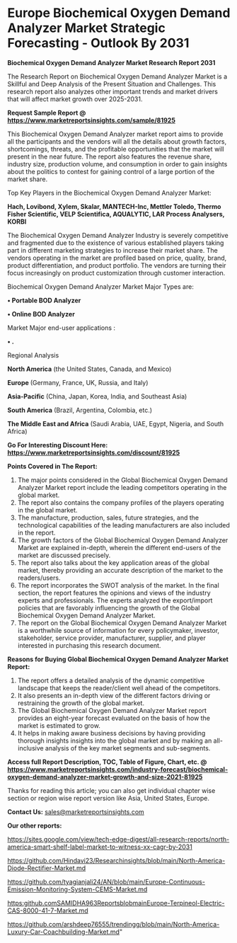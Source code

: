  # Europe Biochemical Oxygen Demand Analyzer Market Strategic Forecasting - Outlook By 2031

<strong>Biochemical Oxygen Demand Analyzer Market Research Report 2031</strong>

The Research Report on Biochemical Oxygen Demand Analyzer Market is a Skillful and Deep Analysis of the Present Situation and Challenges. This research report also analyzes other important trends and market drivers that will affect market growth over 2025-2031.

<strong>Request Sample Report @ <a href=https://www.marketreportsinsights.com/sample/81925>https://www.marketreportsinsights.com/sample/81925</a></strong>

This Biochemical Oxygen Demand Analyzer market report aims to provide all the participants and the vendors will all the details about growth factors, shortcomings, threats, and the profitable opportunities that the market will present in the near future. The report also features the revenue share, industry size, production volume, and consumption in order to gain insights about the politics to contest for gaining control of a large portion of the market share.

Top Key Players in the Biochemical Oxygen Demand Analyzer Market:

<strong>Hach, Lovibond, Xylem, Skalar, MANTECH-Inc, Mettler Toledo, Thermo Fisher Scientific, VELP Scientifica, AQUALYTIC, LAR Process Analysers, KORBI</strong>

The Biochemical Oxygen Demand Analyzer Industry is severely competitive and fragmented due to the existence of various established players taking part in different marketing strategies to increase their market share. The vendors operating in the market are profiled based on price, quality, brand, product differentiation, and product portfolio. The vendors are turning their focus increasingly on product customization through customer interaction.

Biochemical Oxygen Demand Analyzer Market Major Types are:

<strong>• Portable BOD Analyzer

• Online BOD Analyzer</strong>

Market Major end-user applications :

<strong>• .</strong>

Regional Analysis

</u><strong><b>North America</b></strong> (the United States, Canada, and Mexico)

<strong><b>Europe </b></strong>(Germany, France, UK, Russia, and Italy)

<strong><b>Asia-Pacific</b></strong> (China, Japan, Korea, India, and Southeast Asia)

<strong><b>South America</b></strong> (Brazil, Argentina, Colombia, etc.)

<strong><b>The Middle East and Africa</b></strong> (Saudi Arabia, UAE, Egypt, Nigeria, and South Africa)

<strong>Go For Interesting Discount Here: <a href=https://www.marketreportsinsights.com/discount/81925>https://www.marketreportsinsights.com/discount/81925</a></strong>

<strong>Points Covered in The Report:</strong>
<ol>
  <li>The major points considered in the Global Biochemical Oxygen Demand Analyzer Market report include the leading competitors operating in the global market.</li>
  <li>The report also contains the company profiles of the players operating in the global market.</li>
  <li>The manufacture, production, sales, future strategies, and the technological capabilities of the leading manufacturers are also included in the report.</li>
  <li>The growth factors of the Global Biochemical Oxygen Demand Analyzer Market are explained in-depth, wherein the different end-users of the market are discussed precisely.</li>
  <li>The report also talks about the key application areas of the global market, thereby providing an accurate description of the market to the readers/users.</li>
  <li>The report incorporates the SWOT analysis of the market. In the final section, the report features the opinions and views of the industry experts and professionals. The experts analyzed the export/import policies that are favorably influencing the growth of the Global Biochemical Oxygen Demand Analyzer Market.</li>
  <li>The report on the Global Biochemical Oxygen Demand Analyzer Market is a worthwhile source of information for every policymaker, investor, stakeholder, service provider, manufacturer, supplier, and player interested in purchasing this research document.</li>
</ol>
<strong>Reasons for Buying Global Biochemical Oxygen Demand Analyzer Market Report:</strong>

<ol>
  <li>The report offers a detailed analysis of the dynamic competitive landscape that keeps the reader/client well ahead of the competitors.</li>
  <li>It also presents an in-depth view of the different factors driving or restraining the growth of the global market.</li>
  <li>The Global Biochemical Oxygen Demand Analyzer Market report provides an eight-year forecast evaluated on the basis of how the market is estimated to grow.</li>
  <li>It helps in making aware business decisions by having providing thorough insights insights into the global market and by making an all-inclusive analysis of the key market segments and sub-segments.</li>
</ol>
<strong>Access full Report Description, TOC, Table of Figure, Chart, etc. @ <a href=https://www.marketreportsinsights.com/industry-forecast/biochemical-oxygen-demand-analyzer-market-growth-and-size-2021-81925>https://www.marketreportsinsights.com/industry-forecast/biochemical-oxygen-demand-analyzer-market-growth-and-size-2021-81925</a></strong>


Thanks for reading this article; you can also get individual chapter wise section or region wise report version like Asia, United States, Europe.

<strong>Contact Us:</strong>
sales@marketreportsinsights.com

<strong>Our other reports:</strong>

<a href=https://sites.google.com/view/tech-edge-digest/all-research-reports/north-america-smart-shelf-label-market-to-witness-xx-cagr-by-2031>https://sites.google.com/view/tech-edge-digest/all-research-reports/north-america-smart-shelf-label-market-to-witness-xx-cagr-by-2031</a>

<a href=https://github.com/Hindavi23/Researchinsights/blob/main/North-America-Diode-Rectifier-Market.md>https://github.com/Hindavi23/Researchinsights/blob/main/North-America-Diode-Rectifier-Market.md</a>

<a href=https://github.com/tyagianjali24/AN/blob/main/Europe-Continuous-Emission-Monitoring-System-CEMS-Market.md>https://github.com/tyagianjali24/AN/blob/main/Europe-Continuous-Emission-Monitoring-System-CEMS-Market.md</a>

<a href=https:github.comSAMIDHA963ReportsblobmainEurope-Terpineol-Electric-CAS-8000-41-7-Market.md>https:github.comSAMIDHA963ReportsblobmainEurope-Terpineol-Electric-CAS-8000-41-7-Market.md</a>

<a href=https://github.com/arshdeep76555/trendingg/blob/main/North-America-Luxury-Car-Coachbuilding-Market.md>https://github.com/arshdeep76555/trendingg/blob/main/North-America-Luxury-Car-Coachbuilding-Market.md</a>"
